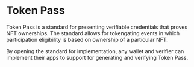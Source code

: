 # Token Pass

Token Pass is a standard for presenting verifiable credentials that proves NFT
ownerships. The standard allows for tokengating events in which participation
eligibility is based on ownership of a particular NFT.

By opening the standard for implementation, any wallet and verifier can
implement their apps to support for generating and verifying Token Pass.
